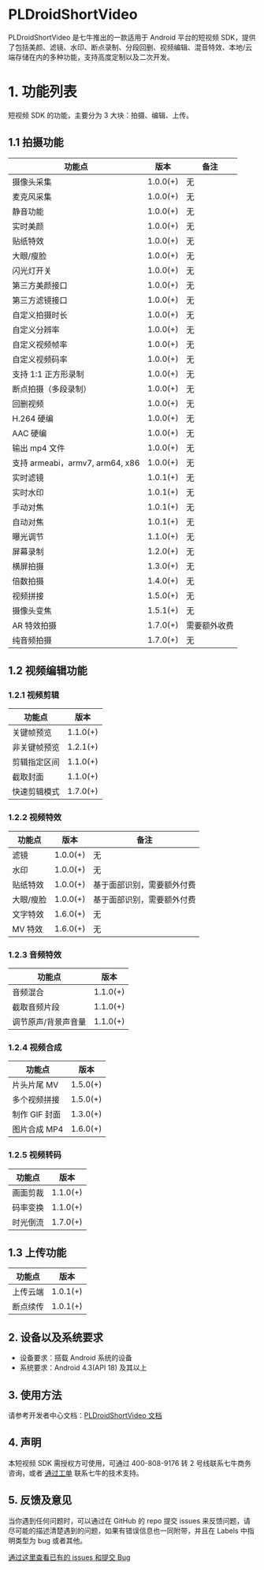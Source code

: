 # PLDroidShortVideo

PLDroidShortVideo 是七牛推出的一款适用于 Android 平台的短视频 SDK，提供了包括美颜、滤镜、水印、断点录制、分段回删、视频编辑、混音特效、本地/云端存储在内的多种功能，支持高度定制以及二次开发。

# 1. 功能列表

短视频 SDK 的功能，主要分为 3 大块：拍摄、编辑、上传。

## 1.1 拍摄功能

| 功能点                          | 版本       | 备注       |
| ---------------------------- | -------- | -------------- |
| 摄像头采集                        | 1.0.0(+) | 无 |
| 麦克风采集                        | 1.0.0(+) | 无 |
| 静音功能                         | 1.0.0(+) | 无 |
| 实时美颜                         | 1.0.0(+) | 无 |
| 贴纸特效                         | 1.0.0(+) | 无 |
| 大眼/瘦脸                        | 1.0.0(+) | 无 |
| 闪光灯开关                        | 1.0.0(+) | 无 |
| 第三方美颜接口                      | 1.0.0(+) | 无 |
| 第三方滤镜接口                      | 1.0.0(+) | 无 |
| 自定义拍摄时长                      | 1.0.0(+) | 无 |
| 自定义分辨率                       | 1.0.0(+) | 无 |
| 自定义视频帧率                      | 1.0.0(+) | 无 |
| 自定义视频码率                      | 1.0.0(+) | 无 |
| 支持 1:1 正方形录制                 | 1.0.0(+) | 无 |
| 断点拍摄（多段录制）                   | 1.0.0(+) | 无 |
| 回删视频                         | 1.0.0(+) | 无 |
| H.264 硬编                     | 1.0.0(+) | 无 |
| AAC 硬编                       | 1.0.0(+) | 无 |
| 输出 mp4 文件                    | 1.0.0(+) | 无 |
| 支持 armeabi，armv7, arm64, x86 | 1.0.0(+) | 无 |
| 实时滤镜                         | 1.0.1(+) | 无 |
| 实时水印                         | 1.0.1(+) | 无 |
| 手动对焦                         | 1.0.1(+) | 无 |
| 自动对焦                         | 1.0.1(+) | 无 |
| 曝光调节                         | 1.1.0(+) | 无 |
| 屏幕录制                         | 1.2.0(+) | 无 |
| 横屏拍摄                         | 1.3.0(+) | 无 |
| 倍数拍摄                         | 1.4.0(+) | 无 |
| 视频拼接                         | 1.5.0(+) | 无 |
| 摄像头变焦                        | 1.5.1(+) | 无 |
| AR 特效拍摄                        | 1.7.0(+) | 需要额外收费 |
| 纯音频拍摄                        | 1.7.0(+) | 无 |


## 1.2 视频编辑功能

### 1.2.1 视频剪辑

| 功能点    | 版本       |
| ------ | -------- |
| 关键帧预览  | 1.1.0(+) |
| 非关键帧预览 | 1.2.1(+) |
| 剪辑指定区间 | 1.1.0(+) |
| 截取封面   | 1.1.0(+) |
| 快速剪辑模式 | 1.7.0(+) |

### 1.2.2 视频特效

| 功能点   | 版本       | 备注            |
| ----- | -------- | ------------- |
| 滤镜    | 1.0.0(+) | 无             |
| 水印    | 1.0.0(+) | 无             |
| 贴纸特效  | 1.0.0(+) | 基于面部识别，需要额外付费 |
| 大眼/瘦脸 | 1.0.0(+) | 基于面部识别，需要额外付费 |
| 文字特效  | 1.6.0(+) | 无             |
| MV 特效  | 1.6.0(+) | 无             |

### 1.2.3 音频特效

| 功能点        | 版本       |
| ---------- | -------- |
| 音频混合       | 1.1.0(+) |
| 截取音频片段     | 1.1.0(+) |
| 调节原声/背景声音量 | 1.1.0(+) |

### 1.2.4 视频合成

| 功能点       | 版本       |
| --------- | -------- |
| 片头片尾 MV   | 1.5.0(+) |
| 多个视频拼接    | 1.5.0(+) |
| 制作 GIF 封面 | 1.3.0(+) |
| 图片合成 MP4   | 1.6.0(+) |

### 1.2.5 视频转码

| 功能点  | 版本       |
| ---- | -------- |
| 画面剪裁 | 1.1.0(+) |
| 码率变换 | 1.1.0(+) |
| 时光倒流 | 1.7.0(+) |

## 1.3 上传功能

| 功能点  | 版本       |
| ---- | -------- |
| 上传云端 | 1.0.1(+) |
| 断点续传 | 1.0.1(+) |

## 2. 设备以及系统要求

- 设备要求：搭载 Android 系统的设备
- 系统要求：Android 4.3(API 18) 及其以上

## 3. 使用方法

请参考开发者中心文档：[PLDroidShortVideo 文档](https://developer.qiniu.com/pili/sdk/3734/short-video-android-sdk)

## 4. 声明
本短视频 SDK 需授权方可使用，可通过 400-808-9176 转 2 号线联系七牛商务咨询，或者 [通过工单](https://support.qiniu.com/?ref=developer.qiniu.com) 联系七牛的技术支持。

## 5. 反馈及意见

当你遇到任何问题时，可以通过在 GitHub 的 repo 提交 issues 来反馈问题，请尽可能的描述清楚遇到的问题，如果有错误信息也一同附带，并且在 Labels 中指明类型为 bug 或者其他。

[通过这里查看已有的 issues 和提交 Bug](https://github.com/pili-engineering/PLDroidShortVideo/issues)

